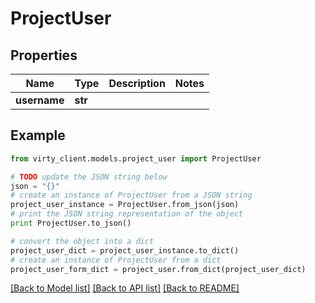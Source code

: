 # ProjectUser


## Properties

Name | Type | Description | Notes
------------ | ------------- | ------------- | -------------
**username** | **str** |  | 

## Example

```python
from virty_client.models.project_user import ProjectUser

# TODO update the JSON string below
json = "{}"
# create an instance of ProjectUser from a JSON string
project_user_instance = ProjectUser.from_json(json)
# print the JSON string representation of the object
print ProjectUser.to_json()

# convert the object into a dict
project_user_dict = project_user_instance.to_dict()
# create an instance of ProjectUser from a dict
project_user_form_dict = project_user.from_dict(project_user_dict)
```
[[Back to Model list]](../README.md#documentation-for-models) [[Back to API list]](../README.md#documentation-for-api-endpoints) [[Back to README]](../README.md)


